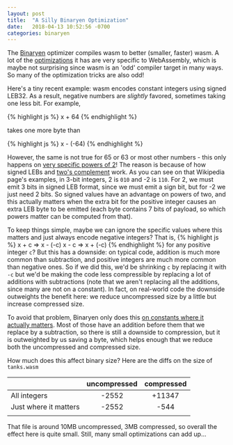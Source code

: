 ```yaml
---
layout: post
title:  "A Silly Binaryen Optimization"
date:   2018-04-13 10:52:56 -0700
categories: binaryen
---
```

The [Binaryen](https://github.com/WebAssembly/binaryen) optimizer compiles wasm to better (smaller, faster) wasm. A lot of the [optimizations](https://github.com/WebAssembly/binaryen/tree/master/src/passes) it has are very specific to WebAssembly, which is maybe not surprising since wasm is an 'odd' compiler target in many ways. So many of the optimization tricks are also odd!

Here's a tiny recent example: wasm encodes constant integers using signed LEB32. As a result, negative numbers are *slightly* favored, sometimes taking one less bit. For example,

{% highlight js %}
x + 64
{% endhighlight %}

takes one more byte than

{% highlight js %}
x - (-64)
{% endhighlight %}

However, the same is not true for 65 or 63 or most other numbers -  this only happens on [very specific powers of 2](https://github.com/WebAssembly/binaryen/blob/master/src/passes/OptimizeInstructions.cpp#L1143)! The reason is because of how signed LEBs and [two's complement](https://en.wikipedia.org/wiki/Two%27s_complement) work. As you can see on that Wikipedia page's examples, in 3-bit integers, 2 is `010` and -2 is `110`. For 2, we must emit 3 bits in signed LEB format, since we must emit a sign bit, but for -2 we just need 2 bits. So signed values have an advantage on powers of two, and this actually matters when the extra bit for the positive integer causes an extra LEB byte to be emitted (each byte contains 7 bits of payload, so which powers matter can be computed from that).

To keep things simple, maybe we can ignore the specific values where this matters and just always encode negative integers? That is,
{% highlight js %}
x + c  =>  x - (-c)
x - c  =>  x + (-c)
{% endhighlight %}
for any positive integer `c`? But this has a downside: on typical code, addition is much more common than subtraction, and positive integers are much more common than negative ones. So if we did this, we'd be shrinking `c` by replacing it with `-c` but we'd be making the code less compressible by replacing a lot of additions with subtractions (note that we aren't replacing all the additions, since many are not on a constant). In fact, on real-world code the downside outweights the benefit here: we reduce uncompressed size by a little but increase compressed size.

To avoid that problem, Binaryen only does this [on constants where it actually matters](https://github.com/WebAssembly/binaryen/blob/master/src/passes/OptimizeInstructions.cpp#L1143). Most of those have an addition before them that we replace by a subtraction, so there is still a downside to compression, but it is outweighted by us saving a byte, which helps enough that we reduce both the uncompressed and compressed size.

How much does this affect binary size? Here are the diffs on the size of `tanks.wasm`

|                       | uncompressed | compressed      |
|-----------------------|:------------:|:---------------:|
| All integers          |       -2552  |    +11347       |
| Just where it matters |       -2552  |      -544       |
|                       |              |                 |

That file is around 10MB uncompressed, 3MB compressed, so overall the effect here is quite small. Still, many small optimizations can add up...

